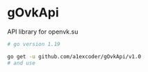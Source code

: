 # gOvkApi
API library for openvk.su

```bash
# go version 1.19

go get -u github.com/a1excoder/gOvkApi/v1.0
# and use
```
